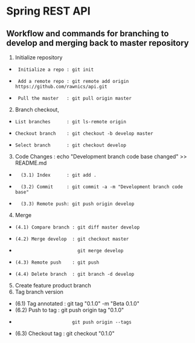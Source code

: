 # Spring REST API 

## Workflow and commands for branching to develop and merging back to master repository

1. Initialize repository
  *      Initialize a repo : git init
  *      Add a remote repo : git remote add origin https://github.com/rawnics/api.git
  *      Pull the master   : git pull origin master
2. Branch checkout,
  *     List branches      : git ls-remote origin
  *     Checkout branch    : git checkout -b develop master
  *     Select branch      : git checkout develop
3.  Code Changes       : echo "Development branch code base changed" >> README.md
  *       (3.1) Index      : git add .
  *       (3.2) Commit     : git commit -a -m "Development branch code base"
  *       (3.3) Remote push: git push origin develop
4. Merge
  *     (4.1) Compare branch : git diff master develop
  *     (4.2) Merge develop  : git checkout master
  *                            git merge develop
  *     (4.3) Remote push    : git push
  *     (4.4) Delete branch  : git branch -d develop
5. Create feature product branch
6. Tag branch version
  *    (6.1) Tag annotated : git tag "0.1.0" -m "Beta 0.1.0"
  *    (6.2) Push to tag   : git push origin tag "0.1.0"
  *                          git push origin --tags
  *    (6.3) Checkout tag  : git checkout "0.1.0"
	
	

